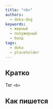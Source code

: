 ```yaml
---
title: "<b>"
authors:
  - doka-dog
keywords:
  - жирный
  - полужирный
  - болд
tags:
  - doka
  - placeholder
---
```


## Кратко

Тег `<b>`

## Как пишется
